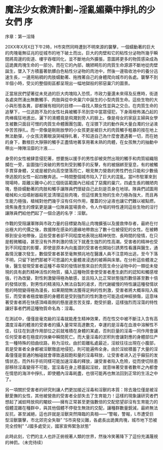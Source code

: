 # 魔法少女救濟計劃~淫亂媚藥中掙扎的少女們 序

序章：第一淫降 

20XX年X月X日下午2時，H市突然同時遭到不明來源的襲擊，一個蠕動著的巨大的肉塊毫無征兆的從城市的地下破土而出，巨大的肉壁和它的粘性分泌物所幾乎瞬間將周邊的街道、樓宇吞噬同化，並不斷地向外擴張，意圖將更多的物質感染成為這詭異肉塊生命的一部分。而在它的內部，醜陋畸形的肉質生命源源不斷地從肉壁誕生，墜入下方積蓄著骯髒白色粘性分泌物的肉池中，然後一邊吸收池中的養分迅速生長，一邊用粘稠的肉肢蠕動著、拖拽著自己的身體爬向城市的各處。襲擊不到半個小時，受災的整個街區都呈現出一幅地獄般的邪惡巢穴的圖景。

正當居民們望著從未見過的巨大肉塊陷入恐慌，市政力量還未來得及反應時，街道各處突然湧出無數觸手、肉肢與從中央巢穴中誕生的小型肉質生命。這些生物的大小與形態各異，卻都擁有相同的目標——尋找人類女性並與之交合。在肉質生命的追擊下，一位逃跑不及的女性社員被觸手吊到空中當眾侵犯，下身兩根佈滿凸起的肉棒瘋狂地進出，灑下的液體竟是飛濺到旁人的臉上。像是母女的家庭主婦與女學生被數只面目可憎的肉質生命體團團包圍，在淫猥下流的動作與大量白濁的分泌液中苦苦掙扎。而一旁像是剛剛放學的小女孩更是被巨大的肉質觸手粗暴的按在地上無法動彈，小女孩流著眼淚哭喊掙扎著，不知道自己為什麼會遭遇著一切，而在她的身下，數根巨大猙獰的觸手正盡情地著享用著未熟的肉體，在女孩無力的抽動中帶出一陣陣淫靡的汁液……

身旁的女性被肆意侵犯著，想要施以援手的男性卻被突然出現的觸手和肉質組織阻攔在一旁，妄圖強行突破的男性則受到觸手的反擊，有的被捆綁至窒息，有的被觸手貫穿身體，又或是被扔向高空墜落而亡，眼見無力營救的男性們也只能和少數僥倖逃脫的女性一起四散奔逃。一時間整個城市陷入了巨大的混亂。當H市駐軍來到現場時，距離災難中心的三個街區範圍內已經成了惡魔的巢穴，四處生長的醜陋肉塊，懸掛蠕動著的肉肢和觸手讓隊員們懷疑自己此刻是否身在地球。隊員們試圖用槍械和火焰噴射器殺死並清理這些肉塊，但這怪異生物的生命力極為強大，而且再生能力極強，槍械對他們幾乎沒有任何作用，覆蓋的分泌液也讓它們難以被點燃，燒焦後產生的煙氣更是讓一位隊員當場喪命，令人作嘔的特性連同這些生物的淫行讓隊員們給他們起了一個合適的名字：淫獸。

作戰的受阻讓軍隊與市政力量的目標變為阻止肉塊擴張以及援救倖存者，最終在付出極大的代價之後，救援隊在感染的邊緣地帶救出了數十位被侵犯的女性。在被轉移到安全地帶後，這些受害者卻不同程度地表現出精神恍惚、長時間的發情，在只是輕微觸碰，甚至沒有外界刺激的情況下就產生強烈的性高潮。受害者的精神也受到不同程度的影響，即使是原本內向羞澀的受害者也開始引誘男性看護與醫生，通姦情況屢次發生，數個受害者甚至毫無預兆地在醫護人員不注意時出逃，至今下落不明，只留下她們那被不可思議的大量體液浸透的被褥與床單。在分析這些體液之後，醫生發現受害者這種不尋常的發情狀態來自於肉質生命分泌物中的一類從未發現的具有劇烈精神活性的物質，攝入這種物質會使受害者產生劇烈的認知和觸感增強，行為改變，對性刺激變得極為敏感，並且陷入比正常狀態強烈數倍甚至數十倍的發情狀態，對男性的精液陷入無法自製的渴求，而代謝緩慢的特性讓這種發情狀態的時間變得極為漫長，如果期間無法獲得足夠的性刺激，受害者將大概率陷入瘋狂，而受害者極度敏感的身體若是受到強烈的性刺激也可能造成神經損傷，這意味著受害者將在快感頂峰兩側的懸崖邊苦苦支撐，飽受折磨，這樣強烈而淫蕩的特性讓好事者們將這種物質命名為：淫毒。

在測試中，僅僅是毫克級的淫毒就能產生精神效果，而在性交中被不斷注入含有高濃度淫毒的體液的受害者的攝入量常常高達數克，幸運的是淫毒在血液中溶解性不佳，往往在到達作用部位之前就堆積在身體的某處，否則巨量的淫毒一同作用會讓任何受害者在極度的快樂中瞬間死亡。而大量淫毒的淤积則會讓對應的身體部位产生一種特殊的扭曲纹路，称为淫纹。由於距離私處最近，淫紋往往出現在小腹部，若是受害者全身都被淫獸徹底地侵犯，則可能遍佈全身。由於淫紋積蓄了大量的淫毒僅僅是普通的触碰就會導致遠超飽和量的淫毒释放，让受害者进入近乎癲狂的发情状态，而外科手術同樣可能加速淫毒的釋放，讓受害者陷入危險，從而使切除患部移除淫毒變得不可能，當淫毒在身上積蓄起淫紋，就意味著受害者數年之內都會在情慾的海洋中掙扎，即使體內淫毒耗盡，也很可能再也無法回到正常的生活之中了。

另一項關於受害者的研究則讓人們更加接近淫毒和淫獸的本質：除去幾位僅是被淫獸愛撫的女性，其他被營救的受害者全部失去了生育能力！這樣的現象讓研究者們想起了滅蚊時放飛的閹蚊——擁有正常甚至更強數倍的交配慾望卻沒有生育能力的個體混雜在種群中，與其他個體不停發生無效的交配，讓種群數量銳減，最終無法反抗，甚至滅絕，這也許就是淫獸突然降臨的真相——“警報，警報，L市遭受巨型淫獸襲擊，市北郊完全失聯”
“S市突發災難，各處長出詭異肉塊，城市地下恐被完全控制”
“J國多處受災，國家宣佈緊急狀態”

此時此刻，它們的主人也許正俯視著人類的世界，然後冷笑著降下了這份充滿蔑視的神罰。（未完待续）

